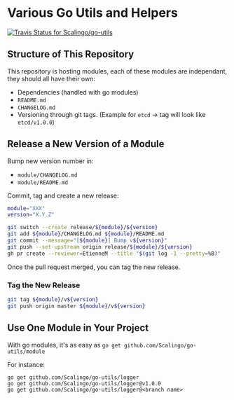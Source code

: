 # Various Go Utils and Helpers

[ ![Travis Status for
Scalingo/go-utils](https://travis-ci.com/Scalingo/go-utils.svg?branch=master)](https://travis-ci.com/github/Scalingo/go-utils)

## Structure of This Repository

This repository is hosting modules, each of these modules are independant, they should all have their own:

* Dependencies (handled with go modules)
* `README.md`
* `CHANGELOG.md`
* Versioning through git tags. (Example for `etcd` → tag will look like `etcd/v1.0.0`)

## Release a New Version of a Module

Bump new version number in:

- `module/CHANGELOG.md`
- `module/README.md`

Commit, tag and create a new release:

```sh
module="XXX"
version="X.Y.Z"

git switch --create release/${module}/${version}
git add ${module}/CHANGELOG.md ${module}/README.md
git commit --message="[${module}] Bump v${version}"
git push --set-upstream origin release/${module}/${version}
gh pr create --reviewer=EtienneM --title "$(git log -1 --pretty=%B)"
```

Once the pull request merged, you can tag the new release.

### Tag the New Release

```bash
git tag ${module}/v${version}
git push origin master ${module}/v${version}
```

## Use One Module in Your Project

With go modules, it's as easy as `go get github.com/Scalingo/go-utils/module`

For instance:

```
go get github.com/Scalingo/go-utils/logger
go get github.com/Scalingo/go-utils/logger@v1.0.0
go get github.com/Scalingo/go-utils/logger@<branch name>
```
